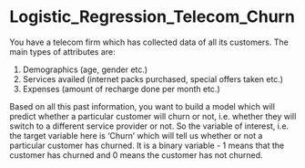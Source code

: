 ﻿# Logistic_Regression_Telecom_Churn
You have a telecom firm which has collected data of all its customers. The main types of attributes are:

1. Demographics (age, gender etc.)
2. Services availed (internet packs purchased, special offers taken etc.)
3. Expenses (amount of recharge done per month etc.)
 

Based on all this past information, you want to build a model which will predict whether a particular customer will churn or not, i.e. whether they will switch to a different service provider or not. So the variable of interest, i.e. the target variable here is ‘Churn’ which will tell us whether or not a particular customer has churned. It is a binary variable - 1 means that the customer has churned and 0 means the customer has not churned.
